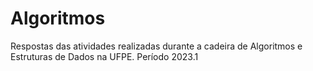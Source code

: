 # Algoritmos
Respostas das atividades realizadas durante a cadeira de Algoritmos e Estruturas de Dados na UFPE. Período 2023.1
